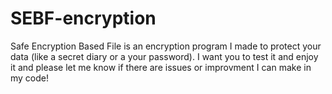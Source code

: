 # SEBF-encryption
Safe Encryption Based File is an encryption program I made to protect your data (like a secret diary or a your password). I want you to test it and enjoy it and please let me know if there are issues or improvment I can make in my code!
